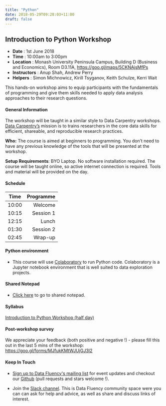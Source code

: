 ```yaml
---
title: "Python"
date: 2018-05-29T09:28:03+11:00
draft: false
---
```


## Introduction to Python Workshop

- **Date** : 1st June 2018
- **Time** : 10:00am to 3:00pm
- **Location** : Monash University Peninsula Campus, 
                 Building D (Business and Economics), 
                 Room D3.11A,
                 https://goo.gl/maps/5CKNAjsMfPs       
- **Instructors** : Anup Shah, Andrew Perry
- **Helpers** : Simon Michnowicz, Kirill Tsyganov, Keith Schulze, Kerri Wait


This hands-on workshop aims to equip participants with the fundamentals of programming and give them skills needed to apply data analysis approaches to their research questions.


#### General Information

The workshop will be taught in a similar style to Data Carpentry workshops. [Data Carpentry’s](http://www.datacarpentry.org/) mission is to trains researchers in the core data skills for efficient, shareable, and reproducible research practices.

**Who:** The course is aimed at beginners to programming. You don’t need to have any previous knowledge of the tools that will be presented at the workshop.

**Setup Requirements**: BYO Laptop. No software installation required. The course will be taught online, so active internet connection is required. Tools and material will be provided on the day.

#### Schedule

Time | Programme
----------- | ------------------:
10:00 | Welcome
10:15 | Session 1
12:15 | Lunch
01:30 | Session 2
02:45 | Wrap-up


#### Python environment
* This course will use [Colaboratory](https://colab.research.google.com/) to run Python code. 
  Colaboratory is a Jupyter notebook environment that is well suited to data exploration projects.


#### Shared Notepad

* [Click here](http://biotraining.erc.monash.edu:9001/p/intro_to_python_jun_01_18) to go to shared notepad. 


#### Syllabus

[Introduction to Python Workshop (half day)](https://monashdatafluency.github.io/python-workshop-base/halfday/)


#### Post-workshop survey

We appreciate your feedback (both positive and negative !) - please fill this out in the last 5 mins of the workshop: https://goo.gl/forms/MJfukKMtWJUjGJ3I2

#### Keep In Touch

* [Sign up to Data Fluency's mailing list](http://eepurl.com/dmzhGH) for event updates and checkout our [Github](https://github.com/MonashDataFluency) (pull requests and stars welcome !). 

* Join the [Slack channel](https://datafluency.slack.com). This is Data Fluency community space were you can can ask for help and advice, as well as share and discuss links of interest. 
